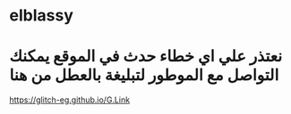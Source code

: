 # elblassy

# نعتذر علي اي خطاء حدث في الموقع يمكنك التواصل مع الموطور لتبليغة بالعطل من هنا

https://glitch-eg.github.io/G.Link
